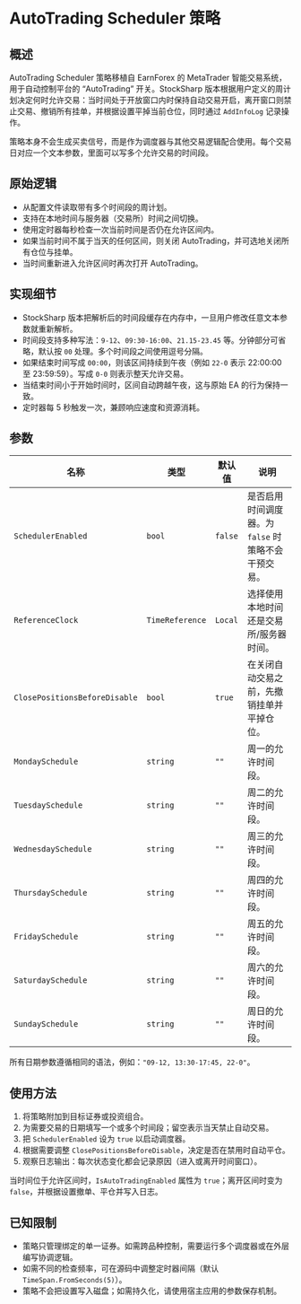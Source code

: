 # AutoTrading Scheduler 策略

## 概述

AutoTrading Scheduler 策略移植自 EarnForex 的 MetaTrader 智能交易系统，用于自动控制平台的 “AutoTrading” 开关。StockSharp 版本根据用户定义的周计划决定何时允许交易：当时间处于开放窗口内时保持自动交易开启，离开窗口则禁止交易、撤销所有挂单，并根据设置平掉当前仓位，同时通过 `AddInfoLog` 记录操作。

策略本身不会生成买卖信号，而是作为调度器与其他交易逻辑配合使用。每个交易日对应一个文本参数，里面可以写多个允许交易的时间段。

## 原始逻辑

* 从配置文件读取带有多个时间段的周计划。
* 支持在本地时间与服务器（交易所）时间之间切换。
* 使用定时器每秒检查一次当前时间是否仍在允许区间内。
* 如果当前时间不属于当天的任何区间，则关闭 AutoTrading，并可选地关闭所有仓位与挂单。
* 当时间重新进入允许区间时再次打开 AutoTrading。

## 实现细节

* StockSharp 版本把解析后的时间段缓存在内存中，一旦用户修改任意文本参数就重新解析。
* 时间段支持多种写法：`9-12`、`09:30-16:00`、`21.15-23.45` 等。分钟部分可省略，默认按 `00` 处理。多个时间段之间使用逗号分隔。
* 如果结束时间写成 `00:00`，则该区间持续到午夜（例如 `22-0` 表示 22:00:00 至 23:59:59）。写成 `0-0` 则表示整天允许交易。
* 当结束时间小于开始时间时，区间自动跨越午夜，这与原始 EA 的行为保持一致。
* 定时器每 5 秒触发一次，兼顾响应速度和资源消耗。

## 参数

| 名称 | 类型 | 默认值 | 说明 |
| --- | --- | --- | --- |
| `SchedulerEnabled` | `bool` | `false` | 是否启用时间调度器。为 `false` 时策略不会干预交易。 |
| `ReferenceClock` | `TimeReference` | `Local` | 选择使用本地时间还是交易所/服务器时间。 |
| `ClosePositionsBeforeDisable` | `bool` | `true` | 在关闭自动交易之前，先撤销挂单并平掉仓位。 |
| `MondaySchedule` | `string` | `""` | 周一的允许时间段。 |
| `TuesdaySchedule` | `string` | `""` | 周二的允许时间段。 |
| `WednesdaySchedule` | `string` | `""` | 周三的允许时间段。 |
| `ThursdaySchedule` | `string` | `""` | 周四的允许时间段。 |
| `FridaySchedule` | `string` | `""` | 周五的允许时间段。 |
| `SaturdaySchedule` | `string` | `""` | 周六的允许时间段。 |
| `SundaySchedule` | `string` | `""` | 周日的允许时间段。 |

所有日期参数遵循相同的语法，例如：`"09-12, 13:30-17:45, 22-0"`。

## 使用方法

1. 将策略附加到目标证券或投资组合。
2. 为需要交易的日期填写一个或多个时间段；留空表示当天禁止自动交易。
3. 把 `SchedulerEnabled` 设为 `true` 以启动调度器。
4. 根据需要调整 `ClosePositionsBeforeDisable`，决定是否在禁用时自动平仓。
5. 观察日志输出：每次状态变化都会记录原因（进入或离开时间窗口）。

当时间位于允许区间时，`IsAutoTradingEnabled` 属性为 `true`；离开区间时变为 `false`，并根据设置撤单、平仓并写入日志。

## 已知限制

* 策略只管理绑定的单一证券。如需跨品种控制，需要运行多个调度器或在外层编写协调逻辑。
* 如需不同的检查频率，可在源码中调整定时器间隔（默认 `TimeSpan.FromSeconds(5)`）。
* 策略不会把设置写入磁盘；如需持久化，请使用宿主应用的参数保存机制。
